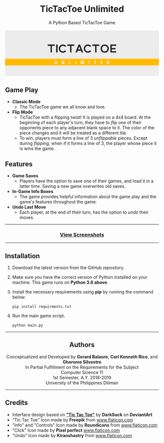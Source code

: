 <h1 align="center">TicTacToe Unlimited</h1>

<p align="center">
    A Python Based TicTacToe Game<br><br>
    <img src="assets/title.png" alt="Cover Image">
</p>


## Game Play

- **Classic Mode**
    - The TicTacToe game we all know and love.
- **Flip Mode**
    - TicTacToe with a flipping twist! It is played on a 4x4 board. At the beginning of each player's turn, they have to *flip* one of their opponents piece to any adjacent blank space to it. The color of the piece changes and it will be treated as a different tile.
    - To win, players must form a line of 3 *unflippable* pieces. Except during *flipping*, when if it forms a line of 3, the player whose piece it is wins the game.


## Features

- **Game Saves**
    - Players have the option to save one of their games, and load it in a latter time. Saving a new game overwrites old saves.
- **In-Game Info Boxes**
    - The game provides helpful information about the game play and the game's features throughout the game.
- **Undo Last Move**
    - Each player, at the end of their turn, has the option to *undo* their moves.


<hr>
<h3 align="center"><a href="screens">View Screenshots</a></h3>
<hr>


## Installation

1. Download the latest version from the GitHub repository.
2. Make sure you have the correct version of Python installed on your machine. This game runs on **Python 3.6 above**.
3. Install the necessary requirements using **pip** by running the command below:

    ```
    pip install requirments.txt
    ```

4. Run the main game script.

    ```
    python main.py
    ```

<hr>
<h2 align="center">Authors</h2>

<p align="center">
    Conceptualized and Developed by <b>Gerard Balaoro</b>, <b>Carl Kenneth Rico</b>, and <b>Gherome Silvestre</b><br>
    In Partial Fulfillment on the Requirements for the Subject<br>
    Computer Science 11<br>
    1st Semester, A.Y. 2018-2019<br>
    University of the Philippines Diliman
</p>
<hr>

## Credits

- Interface design based on **["Tic Tac Toe"](https://www.deviantart.com/darksuck/art/Tic-Tac-Toe-PSD-612417028)** by **DarkSuck** on **DeviantArt**
- "Tic Tac Toe" Icon made by **Freepik** from www.flaticon.com
- "Info" and "Controls" Icon made by **Roundicons** from www.flaticon.com
- "Click" Icon made by **Pixel perfect** www.flaticon.com
- "Undo" Icon made by **Kiranshastry** from www.flaticon.com
